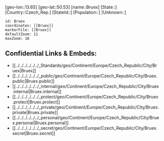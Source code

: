﻿---
location: [50.53,13.65]
mapzoom: [7,12] 
mapmarker: city 
type: City
tags:
- geo/City


SpocWebEntityId: 29386
isDeleted: false
confidential: public

---
[geo-lon::13.65]
[geo-lat::50.53]
[name::Bruex]
[State::]
[Country::Czech_Rep.]
[StateId::]
[Population::]
[Unknown::]


```leaflet
id: Bruex
coordinates: [[Bruex]]
markerFile: [[Bruex]]
defaultZoom: 11 
maxZoom: 18
```


## Confidential Links & Embeds: 
- [[../../../../../../_Standards/geo/Continent/Europe/Czech_Republic/City/Bruex|Bruex]] 
- [[../../../../../../_public/geo/Continent/Europe/Czech_Republic/City/Bruex.public|Bruex.public]] 
- [[../../../../../../_internal/geo/Continent/Europe/Czech_Republic/City/Bruex.internal|Bruex.internal]] 
- [[../../../../../../_protect/geo/Continent/Europe/Czech_Republic/City/Bruex.protect|Bruex.protect]] 
- [[../../../../../../_private/geo/Continent/Europe/Czech_Republic/City/Bruex.private|Bruex.private]] 
- [[../../../../../../_personal/geo/Continent/Europe/Czech_Republic/City/Bruex.personal|Bruex.personal]] 
- [[../../../../../../_secret/geo/Continent/Europe/Czech_Republic/City/Bruex.secret|Bruex.secret]] 
